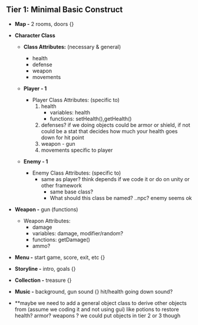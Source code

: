 ## Tier 1: Minimal Basic Construct
* **Map -** 2 rooms, doors {}
* **Character Class**
  - **Class Attributes:** (necessary & general) 
    * health
    * defense
    * weapon
    * movements
    
  - **Player - 1** 
    * Player Class Attributes: (specific to)
      1. health  
         - variables: health
         - functions: setHealth(),getHealth()
      2. defenses? if we doing objects could be armor or shield, if not could be a stat that decides how much your health goes down for hit point
      3. weapon - gun
      4. movements specific to player
    
  - **Enemy - 1** 
    * Enemy Class Attributes: (specific to) 
      - same as player? think depends if we code it or do on unity or other framework
        * same base class?
        * What should this class be named? ..npc? enemy seems ok
        
* **Weapon -** gun (functions) 
   - Weapon Attributes:   
     * damage  
      - variables: damage, modifier/random?
      - functions: getDamage()
      - ammo?
        
* **Menu -** start game, score,  exit, etc {}
* **Storyline -** intro, goals  {}
* **Collection -** treasure {}
* **Music -** background, gun sound {} hit/health going down sound?
* **maybe we need to add a general object class to derive other objects from (assume we coding it and not using gui) like potions to restore health? armor? weapons ? we could put objects in tier 2 or 3 though
